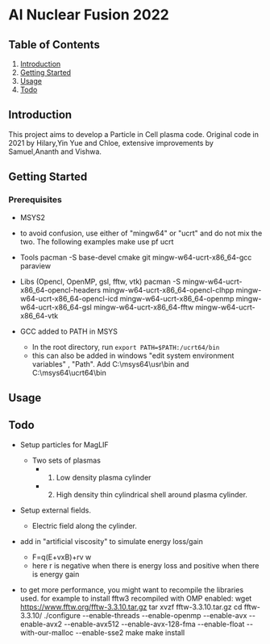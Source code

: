 # AI Nuclear Fusion 2022
## Table of Contents
1. [Introduction](#introduction)
2. [Getting Started](#getting-started)
3. [Usage](#usage)
3. [Todo](#Todo)

## Introduction
This project aims to develop a Particle in Cell plasma code.
Original code in 2021 by Hilary,Yin Yue and Chloe, extensive improvements by Samuel,Ananth and Vishwa.

## Getting Started
### Prerequisites
- MSYS2
- to avoid confusion, use either of "mingw64" or "ucrt" and do not mix the two. The following examples make use pf ucrt  
- Tools 
    pacman -S base-devel cmake git mingw-w64-ucrt-x86_64-gcc paraview  
- Libs (Opencl, OpenMP, gsl, fftw, vtk)
    pacman -S mingw-w64-ucrt-x86_64-opencl-headers mingw-w64-ucrt-x86_64-opencl-clhpp mingw-w64-ucrt-x86_64-opencl-icd mingw-w64-ucrt-x86_64-openmp mingw-w64-ucrt-x86_64-gsl mingw-w64-ucrt-x86_64-fftw mingw-w64-ucrt-x86_64-vtk 

- GCC added to PATH in MSYS
    - In the root directory, run `export PATH=$PATH:/ucrt64/bin`
    - this can also be added in windows "edit system environment variables" , "Path". Add C:\msys64\usr\bin and C:\msys64\ucrt64\bin



## Usage

## Todo
- Setup particles for MagLIF
    - Two sets of plasmas
        - 1. Low density plasma cylinder
        - 2. High density thin cylindrical shell around plasma cylinder.
- Setup external fields. 
    - Electric field along the cylinder.
- add in "artificial viscosity" to simulate energy loss/gain
    - F=q(E+vxB)+rv w
    - here r is negative when there is energy loss and positive when there is energy gain

- to get more performance, you might want to recompile the libraries used. for example to install fftw3 recompiled with OMP enabled:
wget https://www.fftw.org/fftw-3.3.10.tar.gz
tar xvzf fftw-3.3.10.tar.gz
cd fftw-3.3.10/
./configure --enable-threads --enable-openmp --enable-avx --enable-avx2 --enable-avx512 --enable-avx-128-fma --enable-float --with-our-malloc --enable-sse2
make
make install
